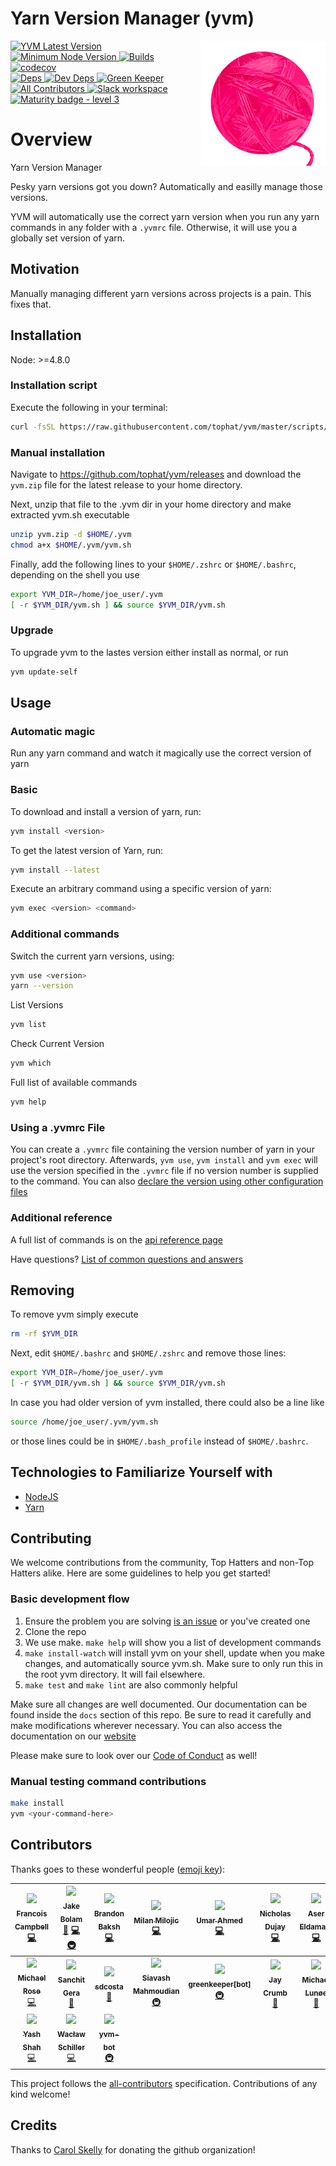 # Yarn Version Manager (yvm)

<span><img align="right" width="200" height="200" src="https://github.com/tophat/yvm/blob/master/website/static/img/yarn.png" alt="Logo"></span>

<a href="https://github.com/tophat/yvm/releases">
    <img alt="YVM Latest Version" src="https://img.shields.io/github/release/tophat/yvm.svg"/>
</a>
<a href="https://nodejs.org">
    <img alt="Minimum Node Version" src="https://img.shields.io/badge/node-%3E%3D%204.8-brightgreen.svg"/>
</a>
<a href="https://circleci.com/gh/tophat/yvm">
    <img alt="Builds" src="https://img.shields.io/circleci/project/github/tophat/yvm/master.svg"/>
</a>
<a href="https://codecov.io/gh/tophat/yvm">
    <img alt="codecov" src="https://codecov.io/gh/tophat/yvm/branch/master/graph/badge.svg?token=idXHLksicU"/>
</a>
<br />
<a href="https://david-dm.org/tophat/yvm">
    <img alt="Deps" src="https://david-dm.org/tophat/yvm/status.svg"/>
</a>
<a href="https://david-dm.org/tophat/yvm">
    <img alt="Dev Deps" src="https://david-dm.org/tophat/yvm/dev-status.svg"/>
</a>
<a href="https://greenkeeper.io">
    <img alt="Green Keeper" src="https://badges.greenkeeper.io/tophat/yvm.svg"/>
</a>
<br />
<a href="#contributors">
    <img alt="All Contributors" src="https://img.shields.io/badge/all_contributors-17-orange.svg?style=flat-square"/>
</a>
<a href="https://opensource.tophat.com/slack">
    <img alt="Slack workspace" src="https://slackinvite.dev.tophat.com/badge.svg"/>
</a>
<a href="https://github.com/tophat/getting-started/blob/master/scorecard.md">
    <img alt="Maturity badge - level 3" src="https://img.shields.io/badge/Maturity-Level%203%20--%20Stable-green.svg"/>
</a>

# Overview

Yarn Version Manager

Pesky yarn versions got you down? Automatically and easilly manage those versions.

YVM will automatically use the correct yarn version when you run any yarn commands in any folder with a `.yvmrc` file. Otherwise, it will use you a globally set version of yarn.


## Motivation
Manually managing different yarn versions across projects is a pain. This fixes that.


## Installation
Node: >=4.8.0

### Installation script

Execute the following in your terminal:

```bash
curl -fsSL https://raw.githubusercontent.com/tophat/yvm/master/scripts/install.sh | bash
```

### Manual installation

Navigate to https://github.com/tophat/yvm/releases and download the `yvm.zip` file for the latest release to your home directory.

Next, unzip that file to the .yvm dir in your home directory and make extracted yvm.sh executable

```bash
unzip yvm.zip -d $HOME/.yvm
chmod a+x $HOME/.yvm/yvm.sh
```

Finally, add the following lines to your `$HOME/.zshrc` or `$HOME/.bashrc`, depending on the shell you use

```bash
export YVM_DIR=/home/joe_user/.yvm
[ -r $YVM_DIR/yvm.sh ] && source $YVM_DIR/yvm.sh
```

### Upgrade
To upgrade yvm to the lastes version either install as normal, or run
```bash
yvm update-self
```

## Usage

### Automatic magic
Run any yarn command and watch it magically use the correct version of yarn

### Basic

To download and install a version of yarn, run:

```bash
yvm install <version>
```

To get the latest version of Yarn, run:

```bash
yvm install --latest
```
Execute an arbitrary command using a specific version of yarn:

```bash
yvm exec <version> <command>
```

### Additional commands
Switch the current yarn versions, using:

```bash
yvm use <version>
yarn --version
```

List Versions
```bash
yvm list
```

Check Current Version
```bash
yvm which
```

Full list of available commands
```bash
yvm help
```

### Using a .yvmrc File
You can create a `.yvmrc` file containing the version number of yarn in your project's root directory. Afterwards, `yvm use`, `yvm install` and `yvm exec` will use the version specified in the `.yvmrc` file if no version number is supplied to the command.
You can also [declare the version using other configuration files](https://yvm.js.org/docs/faq#declare-yvm-version-in-a-configuration-file-where-can-i-place-my-version-number)

### Additional reference
A full list of commands is on the [api reference page](https://yvm.js.org/docs/api)

Have questions? [List of common questions and answers](https://yvm.js.org/docs/faq)

## Removing

To remove yvm simply execute

```bash
rm -rf $YVM_DIR
```

Next, edit `$HOME/.bashrc` and `$HOME/.zshrc` and remove those lines:

```bash
export YVM_DIR=/home/joe_user/.yvm
[ -r $YVM_DIR/yvm.sh ] && source $YVM_DIR/yvm.sh
```

In case you had older version of yvm installed, there could also be a line like

```bash
source /home/joe_user/.yvm/yvm.sh
```

or those lines could be in `$HOME/.bash_profile` instead of `$HOME/.bashrc`.

## Technologies to Familiarize Yourself with
- [NodeJS](https://github.com/nodejs/node)
- [Yarn](https://github.com/yarnpkg/yarn)


## Contributing
We welcome contributions from the community, Top Hatters and non-Top Hatters alike. Here are some guidelines to help you get started!

### Basic development flow

1. Ensure the problem you are solving [is an issue](https://github.com/tophat/yvm/issues) or you've created one
1. Clone the repo
1. We use make. `make help` will show you a list of development commands
1. `make install-watch` will install yvm on your shell, update when you make changes, and automatically source yvm.sh. Make sure to only run this in the root yvm directory. It will fail elsewhere.
1. `make test` and `make lint` are also commonly helpful

Make sure all changes are well documented. Our documentation can be found inside the `docs` section of this repo. Be sure to read it carefully and make modifications wherever necessary.
You can also access the documentation on our [website](https://yvm.js.org)

Please make sure to look over our [Code of Conduct](https://github.com/tophat/getting-started/blob/master/code-of-conduct.md) as well!


### Manual testing command contributions

```bash
make install
yvm <your-command-here>
```


## Contributors

Thanks goes to these wonderful people ([emoji key](https://github.com/kentcdodds/all-contributors#emoji-key)):

<!-- ALL-CONTRIBUTORS-LIST:START - Do not remove or modify this section -->
<!-- prettier-ignore -->
| [<img src="https://avatars3.githubusercontent.com/u/3876970?v=4" width="100px;"/><br /><sub><b>Francois Campbell</b></sub>](https://github.com/francoiscampbell)<br />[💻](https://github.com/tophat/yvm/commits?author=francoiscampbell "Code") | [<img src="https://avatars2.githubusercontent.com/u/3534236?v=4" width="100px;"/><br /><sub><b>Jake Bolam</b></sub>](https://jakebolam.com)<br />[📖](https://github.com/tophat/yvm/commits?author=jakebolam "Documentation") [💻](https://github.com/tophat/yvm/commits?author=jakebolam "Code") [🚇](#infra-jakebolam "Infrastructure (Hosting, Build-Tools, etc)") | [<img src="https://avatars1.githubusercontent.com/u/39271619?v=4" width="100px;"/><br /><sub><b>Brandon Baksh</b></sub>](https://www.linkedin.com/in/brandonbaksh/)<br />[💻](https://github.com/tophat/yvm/commits?author=brandonbaksh "Code") | [<img src="https://avatars3.githubusercontent.com/u/2070398?v=4" width="100px;"/><br /><sub><b>Milan Milojic</b></sub>](https://github.com/nepodmitljivi)<br />[💻](https://github.com/tophat/yvm/commits?author=nepodmitljivi "Code") | [<img src="https://avatars2.githubusercontent.com/u/38886386?v=4" width="100px;"/><br /><sub><b>Umar Ahmed</b></sub>](https://github.com/umar-tophat)<br />[💻](https://github.com/tophat/yvm/commits?author=umar-tophat "Code") | [<img src="https://avatars0.githubusercontent.com/u/3258756?v=4" width="100px;"/><br /><sub><b>Nicholas Dujay</b></sub>](https://github.com/dat2)<br />[💻](https://github.com/tophat/yvm/commits?author=dat2 "Code") | [<img src="https://avatars0.githubusercontent.com/u/3996927?v=4" width="100px;"/><br /><sub><b>Aser Eldamaty</b></sub>](https://github.com/aeldamaty)<br />[💻](https://github.com/tophat/yvm/commits?author=aeldamaty "Code") |
| :---: | :---: | :---: | :---: | :---: | :---: | :---: |
| [<img src="https://avatars3.githubusercontent.com/u/3495264?v=4" width="100px;"/><br /><sub><b>Michael Rose</b></sub>](http://msrose.github.io)<br />[💻](https://github.com/tophat/yvm/commits?author=msrose "Code") | [<img src="https://avatars0.githubusercontent.com/u/8632167?v=4" width="100px;"/><br /><sub><b>Sanchit Gera</b></sub>](http://www.sanchitgera.ca)<br />[📖](https://github.com/tophat/yvm/commits?author=sanchitgera "Documentation") | [<img src="https://avatars0.githubusercontent.com/u/6020693?v=4" width="100px;"/><br /><sub><b>sdcosta</b></sub>](https://github.com/sdcosta)<br />[📖](https://github.com/tophat/yvm/commits?author=sdcosta "Documentation") | [<img src="https://avatars1.githubusercontent.com/u/445636?v=4" width="100px;"/><br /><sub><b>Siavash Mahmoudian</b></sub>](https://breezio.com)<br />[🚇](#infra-syavash "Infrastructure (Hosting, Build-Tools, etc)") | [<img src="https://avatars3.githubusercontent.com/in/505?v=4" width="100px;"/><br /><sub><b>greenkeeper[bot]</b></sub>](https://github.com/apps/greenkeeper)<br />[🚇](#infra-greenkeeper[bot] "Infrastructure (Hosting, Build-Tools, etc)") | [<img src="https://avatars0.githubusercontent.com/u/7827407?v=4" width="100px;"/><br /><sub><b>Jay Crumb</b></sub>](https://github.com/jcrumb)<br />[📖](https://github.com/tophat/yvm/commits?author=jcrumb "Documentation") | [<img src="https://avatars0.githubusercontent.com/u/1097941?v=4" width="100px;"/><br /><sub><b>Michael Lunøe</b></sub>](http://m.lunoe.dk)<br />[📖](https://github.com/tophat/yvm/commits?author=mlunoe "Documentation") |
| [<img src="https://avatars3.githubusercontent.com/u/1558352?v=4" width="100px;"/><br /><sub><b>Yash Shah</b></sub>](http://www.yashshah.com)<br />[💻](https://github.com/tophat/yvm/commits?author=yashshah "Code") | [<img src="https://avatars0.githubusercontent.com/u/9504927?v=4" width="100px;"/><br /><sub><b>Wacław Schiller</b></sub>](https://github.com/torinthiel)<br />[💻](https://github.com/tophat/yvm/commits?author=torinthiel "Code") | [<img src="https://avatars0.githubusercontent.com/u/45925873?v=4" width="100px;"/><br /><sub><b>yvm-bot</b></sub>](https://github.com/yvm-bot)<br />[🚇](#infra-yvm-bot "Infrastructure (Hosting, Build-Tools, etc)") |
<!-- ALL-CONTRIBUTORS-LIST:END -->

This project follows the [all-contributors](https://github.com/kentcdodds/all-contributors) specification. Contributions of any kind welcome!

## Credits

Thanks to [Carol Skelly](https://github.com/iatek) for donating the github organization!
